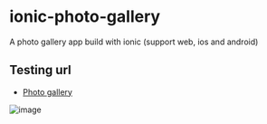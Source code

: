 # ionic-photo-gallery
A photo gallery app build with ionic (support web, ios and android)

## Testing url

   - [Photo gallery](https://dashboard.ionicframework.com/app/803306d2/preview/8027963)

![image](https://user-images.githubusercontent.com/40002929/173126282-1dbc8aeb-d612-4e16-9188-1fe6a9496f31.png)
